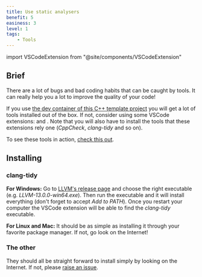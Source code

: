 ```yaml
---
title: Use static analysers
benefit: 5
easiness: 3
level: 1
tags:
    - Tools
---
```

import VSCodeExtension from "@site/components/VSCodeExtension"

## Brief

There are a lot of bugs and bad coding habits that can be caught by tools. It can really help you a lot to improve the quality of your code!

If you use [the dev container of this C++ template project](https://github.com/JulesFouchy/Simple-Cpp-Setup) you will get a lot of tools installed out of the box. If not, consider using some VSCode extensions: <VSCodeExtension id="jbenden.c-cpp-flylint"/> and <VSCodeExtension id="notskm.clang-tidy"/>. Note that you will also have to install the tools that these extensions rely one (*CppCheck*, *clang-tidy* and so on).

To see these tools in action, [check this out](https://youtu.be/juJaaCf_yKc).

## Installing

### clang-tidy

**For Windows:**
Go to [LLVM's release page](https://github.com/llvm/llvm-project/releases/latest) and choose the right executable (e.g. *LLVM-13.0.0-win64.exe*). Then run the executable and it will install everything (don't forget to accept *Add to PATH*). Once you restart your computer the VSCode extension will be able to find the *clang-tidy* executable.

**For Linux and Mac:**
It should be as simple as installing it through your favorite package manager. If not, go look on the Internet!

### The other

They should all be straight forward to install simply by looking on the Internet. If not, please [raise an issue](https://github.com/JulesFouchy/Learn--Clean-Code-With-Cpp/issues/new/choose).